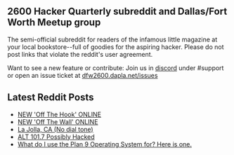 ## 2600 Hacker Quarterly subreddit and Dallas/Fort Worth Meetup group
The semi-official subreddit for readers of the infamous little magazine at your local bookstore--full of goodies for the aspiring hacker. Please do not post links that violate the reddit's user agreement.

Want to see a new feature or contribute: 
Join us in [discord](https://dfw2600.dapla.net/chat) under #support or open an issue ticket at [dfw2600.dapla.net/issues](https://dfw2600.dapla.net/issues)

## Latest Reddit Posts
<!-- BLOG-POST-LIST:START -->
- [NEW 'Off The Hook' ONLINE](https://2600.com/hook/01-01-2025)
- [NEW 'Off The Wall' ONLINE](https://2600.com/wall/31-12-2024)
- [La Jolla, CA (No dial tone)](https://www.reddit.com/r/2600/comments/1hkzbzl/la_jolla_ca_no_dial_tone/)
- [ALT 101.7 Possibly Hacked](https://www.reddit.com/r/2600/comments/1hk25q7/alt_1017_possibly_hacked/)
- [What do I use the Plan 9 Operating System for? Here is one.](https://www.reddit.com/r/2600/comments/1hixo8y/what_do_i_use_the_plan_9_operating_system_for/)
<!-- BLOG-POST-LIST:END -->
